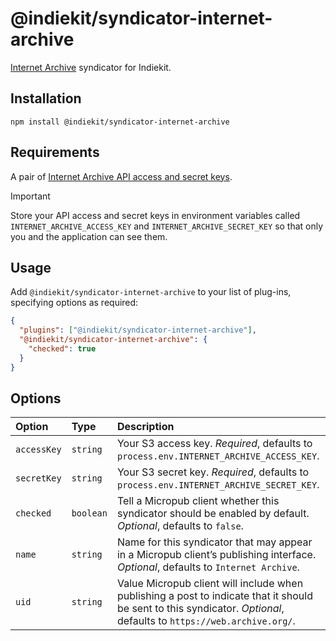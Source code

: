 # @indiekit/syndicator-internet-archive

[Internet Archive](https://archive.org) syndicator for Indiekit.

## Installation

`npm install @indiekit/syndicator-internet-archive`

## Requirements

A pair of [Internet Archive API access and secret keys](https://archive.org/account/s3.php).

> [!IMPORTANT]
> Store your API access and secret keys in environment variables called `INTERNET_ARCHIVE_ACCESS_KEY` and `INTERNET_ARCHIVE_SECRET_KEY` so that only you and the application can see them.

## Usage

Add `@indiekit/syndicator-internet-archive` to your list of plug-ins, specifying options as required:

```json
{
  "plugins": ["@indiekit/syndicator-internet-archive"],
  "@indiekit/syndicator-internet-archive": {
    "checked": true
  }
}
```

## Options

| Option      | Type      | Description                                                                                                                                                          |
| :---------- | :-------- | :------------------------------------------------------------------------------------------------------------------------------------------------------------------- |
| `accessKey` | `string`  | Your S3 access key. _Required_, defaults to `process.env.INTERNET_ARCHIVE_ACCESS_KEY`.                                                                               |
| `secretKey` | `string`  | Your S3 secret key. _Required_, defaults to `process.env.INTERNET_ARCHIVE_SECRET_KEY`.                                                                               |
| `checked`   | `boolean` | Tell a Micropub client whether this syndicator should be enabled by default. _Optional_, defaults to `false`.                                                        |
| `name`      | `string`  | Name for this syndicator that may appear in a Micropub client’s publishing interface. _Optional_, defaults to `Internet Archive`.                                    |
| `uid`       | `string`  | Value Micropub client will include when publishing a post to indicate that it should be sent to this syndicator. _Optional_, defaults to `https://web.archive.org/`. |
